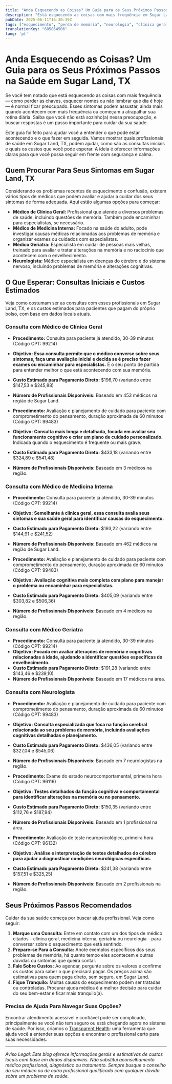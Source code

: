 ```yaml
---
title: "Anda Esquecendo as Coisas? Um Guia para os Seus Próximos Passos na Saúde em Sugar Land, TX"
description: "Está esquecendo as coisas com mais frequência em Sugar Land, TX? Saiba quais profissionais procurar, o que esperar e os custos estimados das consultas iniciais."
pubDate: 2025-06-11T16:30:39Z
tags: ["esquecimento", "perda de memória", "neurologia", "clínica geral", "geriatria", "medicina interna", "Sugar Land TX", "orientação em saúde"]
translationKey: "685864506"
lang: 'pt'
---
```


# Anda Esquecendo as Coisas? Um Guia para os Seus Próximos Passos na Saúde em Sugar Land, TX

Se você tem notado que está esquecendo as coisas com mais frequência — como perder as chaves, esquecer nomes ou não lembrar que dia é hoje — é normal ficar preocupado. Esses sintomas podem assustar, ainda mais quando acontecem com mais frequência ou começam a atrapalhar sua rotina diária. Saiba que você não está sozinho(a) nessa preocupação, e buscar respostas é um passo importante para cuidar da sua saúde.

Este guia foi feito para ajudar você a entender o que pode estar acontecendo e o que fazer em seguida. Vamos mostrar quais profissionais de saúde em Sugar Land, TX, podem ajudar, como são as consultas iniciais e quais os custos que você pode esperar. A ideia é oferecer informações claras para que você possa seguir em frente com segurança e calma.

## Quem Procurar Para Seus Sintomas em Sugar Land, TX

Considerando os problemas recentes de esquecimento e confusão, existem vários tipos de médicos que podem avaliar e ajudar a cuidar dos seus sintomas de forma adequada. Aqui estão algumas opções para começar:

- **Médico de Clínica Geral:** Profissional que atende a diversos problemas de saúde, incluindo questões de memória. Também pode encaminhar para especialistas, se necessário.  
- **Médico de Medicina Interna:** Focado na saúde do adulto, pode investigar causas médicas relacionadas aos problemas de memória e organizar exames ou cuidados com especialistas.  
- **Médico Geriatra:** Especialista em cuidar de pessoas mais velhas, treinado para avaliar e tratar alterações na memória e no raciocínio que acontecem com o envelhecimento.  
- **Neurologista:** Médico especialista em doenças do cérebro e do sistema nervoso, incluindo problemas de memória e alterações cognitivas.

## O Que Esperar: Consultas Iniciais e Custos Estimados

Veja como costumam ser as consultas com esses profissionais em Sugar Land, TX, e os custos estimados para pacientes que pagam do próprio bolso, com base em dados locais atuais.

### Consulta com Médico de Clínica Geral

- **Procedimento:** Consulta para paciente já atendido, 30-39 minutos (Código CPT: 99214)  
- **Objetivo:** **Essa consulta permite que o médico converse sobre seus sintomas, faça uma avaliação inicial e decida se é preciso fazer exames ou encaminhar para especialistas.** É o seu ponto de partida para entender melhor o que está acontecendo com sua memória.  
- **Custo Estimado para Pagamento Direto:** $196,70 (variando entre $147,53 e $245,88)  
- **Número de Profissionais Disponíveis:** Baseado em 453 médicos na região de Sugar Land.

- **Procedimento:** Avaliação e planejamento de cuidado para paciente com comprometimento do pensamento, duração aproximada de 60 minutos (Código CPT: 99483)  
- **Objetivo:** **Consulta mais longa e detalhada, focada em avaliar seu funcionamento cognitivo e criar um plano de cuidado personalizado.** Indicada quando o esquecimento é frequente ou mais grave.  
- **Custo Estimado para Pagamento Direto:** $433,18 (variando entre $324,89 e $541,48)  
- **Número de Profissionais Disponíveis:** Baseado em 3 médicos na região.

### Consulta com Médico de Medicina Interna

- **Procedimento:** Consulta para paciente já atendido, 30-39 minutos (Código CPT: 99214)  
- **Objetivo:** **Semelhante à clínica geral, essa consulta avalia seus sintomas e sua saúde geral para identificar causas do esquecimento.**  
- **Custo Estimado para Pagamento Direto:** $193,22 (variando entre $144,91 e $241,52)  
- **Número de Profissionais Disponíveis:** Baseado em 462 médicos na região de Sugar Land.

- **Procedimento:** Avaliação e planejamento de cuidado para paciente com comprometimento do pensamento, duração aproximada de 60 minutos (Código CPT: 99483)  
- **Objetivo:** **Avaliação cognitiva mais completa com plano para manejar o problema ou encaminhar para especialistas.**  
- **Custo Estimado para Pagamento Direto:** $405,09 (variando entre $303,82 e $506,36)  
- **Número de Profissionais Disponíveis:** Baseado em 4 médicos na região.

### Consulta com Médico Geriatra

- **Procedimento:** Consulta para paciente já atendido, 30-39 minutos (Código CPT: 99214)  
- **Objetivo:** **Focada em avaliar alterações de memória e cognitivas relacionadas à idade, ajudando a identificar questões específicas do envelhecimento.**  
- **Custo Estimado para Pagamento Direto:** $191,28 (variando entre $143,46 e $239,10)  
- **Número de Profissionais Disponíveis:** Baseado em 17 médicos na área.

### Consulta com Neurologista

- **Procedimento:** Avaliação e planejamento de cuidado para paciente com comprometimento do pensamento, duração aproximada de 60 minutos (Código CPT: 99483)  
- **Objetivo:** **Consulta especializada que foca na função cerebral relacionada ao seu problema de memória, incluindo avaliações cognitivas detalhadas e planejamento.**  
- **Custo Estimado para Pagamento Direto:** $436,05 (variando entre $327,04 e $545,06)  
- **Número de Profissionais Disponíveis:** Baseado em 7 neurologistas na região.

- **Procedimento:** Exame do estado neurocomportamental, primeira hora (Código CPT: 96116)  
- **Objetivo:** **Testes detalhados da função cognitiva e comportamental para identificar alterações na memória ou no pensamento.**  
- **Custo Estimado para Pagamento Direto:** $150,35 (variando entre $112,76 e $187,94)  
- **Número de Profissionais Disponíveis:** Baseado em 1 profissional na área.

- **Procedimento:** Avaliação de teste neuropsicológico, primeira hora (Código CPT: 96132)  
- **Objetivo:** **Análise e interpretação de testes detalhados do cérebro para ajudar a diagnosticar condições neurológicas específicas.**  
- **Custo Estimado para Pagamento Direto:** $241,38 (variando entre $157,51 e $325,25)  
- **Número de Profissionais Disponíveis:** Baseado em 2 profissionais na região.

## Seus Próximos Passos Recomendados

Cuidar da sua saúde começa por buscar ajuda profissional. Veja como seguir:

1. **Marque uma Consulta:** Entre em contato com um dos tipos de médico citados – clínica geral, medicina interna, geriatria ou neurologia – para conversar sobre o esquecimento que está sentindo.  
2. **Prepare-se Para a Consulta:** Anote exemplos específicos dos seus problemas de memória, há quanto tempo eles acontecem e outras dúvidas ou sintomas que queira contar.  
3. **Fale Sobre Custos:** Ao agendar, pergunte sobre os valores e confirme os custos para saber o que precisará pagar. Os preços acima são estimativas para quem paga direto, sem seguro, em Sugar Land.  
4. **Fique Tranquilo:** Muitas causas do esquecimento podem ser tratadas ou controladas. Procurar ajuda médica é a melhor decisão para cuidar do seu bem-estar e ficar mais tranquilo(a).

### Precisa de Ajuda Para Navegar Suas Opções?

Encontrar atendimento acessível e confiável pode ser complicado, principalmente se você não tem seguro ou está chegando agora no sistema de saúde. Por isso, criamos o [Transparent Health](https://transparenthealth.ai): uma ferramenta que ajuda você a entender suas opções e encontrar o profissional certo para suas necessidades.

---

*Aviso Legal: Este blog oferece informações gerais e estimativas de custos locais com base em dados disponíveis. Não substitui aconselhamento médico profissional, diagnóstico ou tratamento. Sempre busque o conselho do seu médico ou de outro profissional qualificado com qualquer dúvida sobre um problema de saúde.*